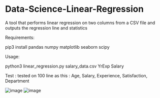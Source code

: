 # Data-Science-Linear-Regression
A tool that performs linear regression on two columns from a CSV file and outputs the regression line and statistics

Requirements:

pip3 install pandas numpy matplotlib seaborn scipy

Usage:

python3 linear_regression.py salary_data.csv YrExp Salary

Test : tested on 100 line as this : Age, Salary, Experience, Satisfaction, Department

![image](https://github.com/user-attachments/assets/16e03794-04dd-4663-bf38-4b877876482d)  ![image](https://github.com/user-attachments/assets/52f22588-4402-4fe5-b0e0-ff417a691b8c)

